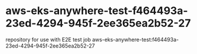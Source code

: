 # aws-eks-anywhere-test-f464493a-23ed-4294-945f-2ee365ea2b52-27
repository for use with E2E test job aws-eks-anywhere-test:f464493a-23ed-4294-945f-2ee365ea2b52-27
